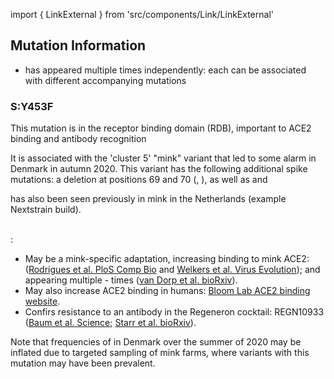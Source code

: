 import { LinkExternal } from 'src/components/Link/LinkExternal'

## Mutation Information

- <AaMut mut="S:Y453F"/> has appeared multiple times independently: each can be associated with different accompanying mutations

### S:Y453F
This mutation is in the receptor binding domain (RDB), important to ACE2 binding and antibody recognition


It is associated with the 'cluster 5' "mink" variant that led to some alarm in Denmark in autumn 2020.
This variant has the following additional spike mutations: a deletion at positions 69 and 70 (<AaMut mut="S:H69-"/>, <AaMut mut="S:V70-"/>), as well as <AaMut mut="S:I692V"/> and <AaMut mut="S:M1229I"/>

<AaMut mut="S:Y453F"/> has also been seen previously in mink in the Netherlands (<LinkExternal href="https://nextstrain.org/groups/neherlab/ncov/netherlands?c=gt-S_453&f_country=Netherlands&f_host=Mink">example Nextstrain build</LinkExternal>). <br/><br/>

<AaMut mut="S:Y453F"/>: <br/>

- May be a mink-specific adaptation, increasing binding to mink ACE2: ([Rodrigues et al. PloS Comp Bio](https://journals.plos.org/ploscompbiol/article?id=10.1371/journal.pcbi.1008449) and [Welkers et al. Virus Evolution](https://academic.oup.com/ve/advance-article/doi/10.1093/ve/veaa094/6025194?searchresult=1)); and appearing multiple - times ([van Dorp et al. bioRxiv](https://www.biorxiv.org/content/10.1101/2020.11.16.384743v1)).
- May also increase ACE2 binding in humans: [Bloom Lab ACE2 binding website](https://jbloomlab.github.io/SARS-CoV-2-RBD_DMS/).
- Confirs resistance to an antibody in the Regeneron cocktail: REGN10933 ([Baum et al. Science](https://science.sciencemag.org/content/369/6506/1014/tab-pdf); [Starr et al. bioRxiv](https://www.biorxiv.org/content/10.1101/2020.11.30.405472v1.full)).

Note that frequencies of <AaMut mut="S:Y453F"/> in Denmark over the summer of 2020 may be inflated due to targeted sampling of mink farms, where variants with this mutation may have been prevalent.